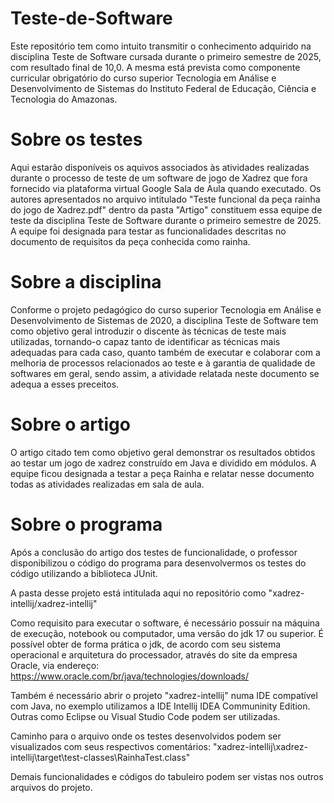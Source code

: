 # Teste-de-Software
Este repositório tem como intuito transmitir o conhecimento adquirido na disciplina Teste de Software cursada durante o primeiro semestre de 2025, com resultado final de 10,0. A mesma está prevista como componente curricular obrigatório do curso superior Tecnologia em Análise e Desenvolvimento de Sistemas do Instituto Federal de Educação, Ciência e Tecnologia do Amazonas.

# Sobre os testes
Aqui estarão disponíveis os aquivos associados às atividades realizadas durante o processo de teste de um software de jogo de Xadrez que fora fornecido via plataforma virtual Google Sala de Aula quando executado. Os autores apresentados no arquivo intitulado "Teste funcional da peça rainha do jogo de Xadrez.pdf" dentro da pasta "Artigo" constituem essa equipe de teste da disciplina Teste de Software durante o primeiro semestre de 2025. A equipe foi designada para testar as funcionalidades descritas no documento de requisitos da peça conhecida como rainha. 

# Sobre a disciplina
Conforme o projeto pedagógico do curso superior Tecnologia em Análise e Desenvolvimento de Sistemas de 2020, a disciplina Teste de Software tem como objetivo geral introduzir o discente às técnicas de teste mais utilizadas, tornando-o capaz tanto de identificar as técnicas mais adequadas para cada caso, quanto também de executar e colaborar com a melhoria de processos relacionados ao teste e à garantia de qualidade de softwares em geral, sendo assim, a atividade relatada neste documento se adequa a esses preceitos.

# Sobre o artigo
O artigo citado tem como objetivo geral demonstrar os resultados obtidos ao testar um jogo de xadrez construído em Java e dividido em módulos. A equipe ficou designada a testar a peça Rainha e relatar nesse documento todas as atividades realizadas em sala de aula.

# Sobre o programa
Após a conclusão do artigo dos testes de funcionalidade, o professor disponibilizou o código do programa para desenvolvermos os testes do código utilizando a biblioteca JUnit. 

A pasta desse projeto está intitulada aqui no repositório como "xadrez-intellij/xadrez-intellij"

Como requisito para executar o software, é necessário possuir na máquina de execução, notebook ou computador, uma versão do jdk 17 ou superior. É possível obter de forma prática o jdk, de acordo com seu sistema operacional e arquitetura do processador, através do site da empresa Oracle, via endereço: https://www.oracle.com/br/java/technologies/downloads/

Também é necessário abrir o projeto "xadrez-intellij" numa IDE compatível com Java, no exemplo utilizamos a IDE Intellij IDEA Communinity Edition. Outras como Eclipse ou Visual Studio Code podem ser utilizadas.

Caminho para o arquivo onde os testes desenvolvidos podem ser visualizados com seus respectivos comentários:
"xadrez-intellij\xadrez-intellij\target\test-classes\RainhaTest.class"

Demais funcionalidades e códigos do tabuleiro podem ser vistas nos outros arquivos do projeto.

